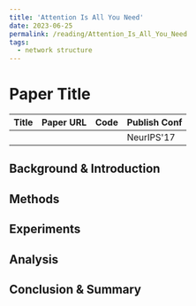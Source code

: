 ```yaml
---
title: 'Attention Is All You Need'
date: 2023-06-25
permalink: /reading/Attention_Is_All_You_Need
tags:
  - network structure
---
```


# Paper Title


| Title | Paper URL | Code | Publish Conf |
|---|---|---|---|
|  |  |  | NeurIPS'17 | 


## Background & Introduction

## Methods

## Experiments

## Analysis

## Conclusion & Summary

